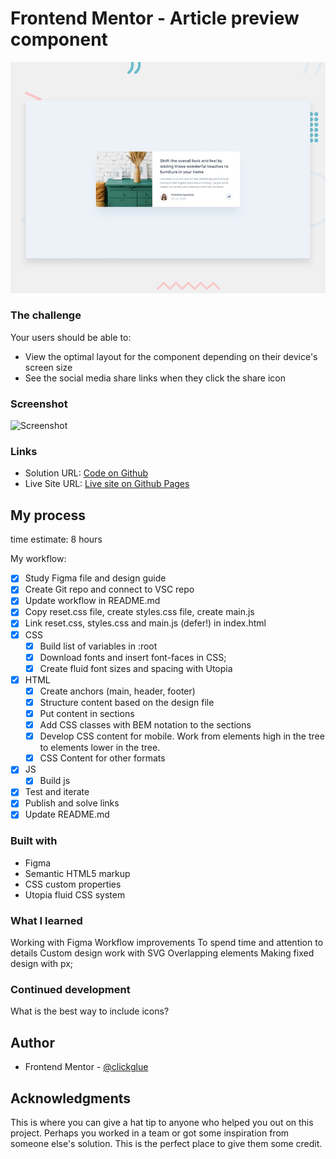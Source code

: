 # Frontend Mentor - Article preview component

![Design preview for the Article preview component coding challenge](./design/desktop-preview.jpg)

### The challenge

Your users should be able to:

- View the optimal layout for the component depending on their device's screen size
- See the social media share links when they click the share icon

### Screenshot

![Screenshot]()

### Links

- Solution URL: [Code on Github](https://github.com/clickglue/meet-landing-page)
- Live Site URL: [Live site on Github Pages]()

## My process

time estimate: 8 hours

My workflow:

- [x] Study Figma file and design guide
- [x] Create Git repo and connect to VSC repo
- [x] Update workflow in README.md
- [x] Copy reset.css file, create styles.css file, create main.js
- [x] Link reset.css, styles.css and main.js (defer!) in index.html
- [x] CSS
  - [x] Build list of variables in :root
  - [x] Download fonts and insert font-faces in CSS;
  - [x] Create fluid font sizes and spacing with Utopia
- [x] HTML
  - [x] Create anchors (main, header, footer)
  - [x] Structure content based on the design file
  - [x] Put content in sections
  - [x] Add CSS classes with BEM notation to the sections
  - [x] Develop CSS content for mobile. Work from elements high in the tree to elements lower in the tree.
  - [x] CSS Content for other formats
- [x] JS
  - [x] Build js
- [x] Test and iterate
- [x] Publish and solve links
- [x] Update README.md

### Built with

- Figma
- Semantic HTML5 markup
- CSS custom properties
- Utopia fluid CSS system

### What I learned

Working with Figma
Workflow improvements
To spend time and attention to details
Custom design work with SVG
Overlapping elements
Making fixed design with px;

### Continued development

What is the best way to include icons?


## Author

- Frontend Mentor - [@clickglue](https://www.frontendmentor.io/profile/clickglue)

## Acknowledgments

This is where you can give a hat tip to anyone who helped you out on this project. Perhaps you worked in a team or got some inspiration from someone else's solution. This is the perfect place to give them some credit.

